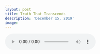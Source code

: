 ```yaml
---
layout: post
title: Truth That Transcends
description: 'December 15, 2019'
image: 
---
```


<audio controls>
  <source src="{{ site.baseurl }}/assets/audio/FBC_2019DEC15AM.mp3" type="audio/mpeg">
Your browser does not support the audio element.
</audio>